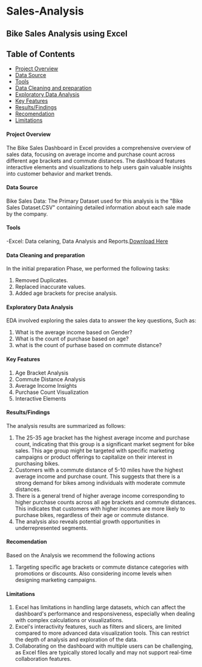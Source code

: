 # Sales-Analysis
## Bike Sales Analysis using Excel

## Table of Contents
  - [Project Overview](#project-overview)
  - [Data Source](#data-source)
  - [Tools](#tools)
  - [Data Cleaning and preparation](#data-cleaning-and-preparation)
  - [Exploratory Data Analysis](#exploratory-data-analysis)
  - [Key Features](#key-features)
  - [Results/Findings](#resultsfindings)
  - [Recomendation](#recomendation)
  - [Limitations](#limitations)

#### Project Overview

The Bike Sales Dashboard in Excel provides a comprehensive overview of sales data, focusing on average income and purchase count across different age brackets and commute distances. The dashboard features interactive elements and visualizations to help users gain valuable insights into customer behavior and market trends.


#### Data Source

Bike Sales Data: The Primary Dataset used for this analysis is the "Bike Sales Dataset.CSV" containing detailed information about each sale made by the company. 

#### Tools

-Excel: Data celaning, Data Analysis and Reports.[Download Here](https://microsoft.com)

#### Data Cleaning and preparation 

In the initial preparation Phase, we performed the following tasks:

  1. Removed Duplicates.
  2. Replaced inaccurate values.
  3. Added age brackets for precise analysis. 
 
#### Exploratory Data Analysis

EDA involved exploring the sales data to answer the key questions, Such as:

   1. What is the average income based on Gender?
   2. What is the count of purchase based on age?
   3. what is the count of purhase based on commute distance?

#### Key Features

   1. Age Bracket Analysis
   2. Commute Distance Analysis
   3. Average Income Insights
   4. Purchase Count Visualization
   5. Interactive Elements

#### Results/Findings

The analysis results are summarized as follows:

  1. The 25-35 age bracket has the highest average income and purchase count, indicating that this group is a significant market segment for bike sales. This age group might be targeted with specific marketing 
     campaigns or product offerings to capitalize on their interest in purchasing bikes.
  2. Customers with a commute distance of 5-10 miles have the highest average income and purchase count. This suggests that there is a strong demand for bikes among individuals with moderate commute distances.
  3. There is a general trend of higher average income corresponding to higher purchase counts across all age brackets and commute distances. This indicates that customers with higher incomes are more likely to 
     purchase bikes, regardless of their age or commute distance.
  4. The analysis also reveals potential growth opportunities in underrepresented segments.
 
#### Recomendation

Based on the Analysis we recommend the following actions

   1. Targeting specific age brackets or commute distance categories with promotions or discounts. Also considering income levels when designing marketing campaigns.


#### Limitations

   1. Excel has limitations in handling large datasets, which can affect the dashboard's performance and responsiveness, especially when dealing with complex calculations or visualizations.
   2. Excel's interactivity features, such as filters and slicers, are limited compared to more advanced data visualization tools. This can restrict the depth of analysis and exploration of the data.
   3. Collaborating on the dashboard with multiple users can be challenging, as Excel files are typically stored locally and may not support real-time collaboration features.

